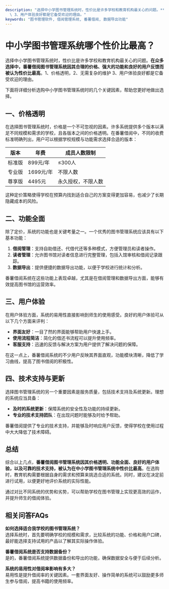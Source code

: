 ```yaml
---
description: "选择中小学图书管理系统时，性价比是许多学校和教育机构最关心的问题。**在众多选择中，番薯借阅图书管理系统因其合理的价格、强大的功能和良好的用户反馈而被认为性价比最高**。1、价格透明，2、无需复杂的维护\
  \ 3、用户体验良好都是它备受欢迎的理由。"
keywords: "图书管理软件, 借阅管理系统, 番薯借阅, 数据导出功能"
---
```

# 中小学图书管理系统哪个性价比最高？

选择中小学图书管理系统时，性价比是许多学校和教育机构最关心的问题。**在众多选择中，番薯借阅图书管理系统因其合理的价格、强大的功能和良好的用户反馈而被认为性价比最高**。1、价格透明，2、无需复杂的维护 3、用户体验良好都是它备受欢迎的理由。

下面将详细分析选购中小学图书管理系统时的几个关键因素，帮助您更好地做出选择。

## 一、价格透明

在选择图书管理系统时，价格是一个不可忽视的因素。许多系统提供多个版本以满足不同规模和需求的学校，且各版本之间的价格透明。在番薯借阅中，不同的收费标准明确列出，用户可以根据学校规模与功能需求选择合适的版本：

| 版本       | 年费        | 成员人数限制          |
|------------|-------------|-----------------------|
| 标准版     | 899元/年   | ≤300人                |
| 专业版     | 1699元/年  | 不限人数              |
| 尊享版     | 4495元     | 永久授权，不限人数    |

这种定价策略使得学校在预算内找到适合自己的方案变得更加容易，也减少了长期隐藏成本的风险。

## 二、功能全面

除了定价，系统的功能也是关键考量之一。一个优秀的图书管理系统应该具有以下基本功能：

1. **借阅管理**：支持自助借还、代借代还等多种模式，方便管理员和读者操作。
2. **读者管理**：允许图书馆对读者信息进行完整管理，包括入馆审核和借阅记录跟踪。
3. **数据导出**：提供便捷的数据导出功能，以便于学校进行统计和分析。

番薯借阅系统在这些功能上表现卓越，尤其是在借阅管理和数据导出方面，能够有效提高图书馆的运营效率。

## 三、用户体验

在用户体验方面，系统的易用性直接影响到师生的使用感受。良好的用户体验可从以下几个方面来评判：

- **界面友好**：一目了然的界面能够帮助用户快速上手。
- **使用流程简洁**：简化的借还书流程可以提升使用频率。
- **客服支持**：迅速的反馈与解决方案为用户提供了解决问题的保障。

在这一点上，番薯借阅系统的不少用户反映其界面直观，功能模块清晰，降低了学习曲线，提高了图书借阅的积极性。

## 四、技术支持与更新

选择图书管理系统的另一个重要因素是服务质量，包括技术支持及系统更新。理想的系统应当具备：

- **及时的系统更新**：保障系统的安全性及功能的持续更新。
- **专业的技术支持团队**：在出现问题时能够及时给予帮助。

番薯借阅提供了专业的技术支持，并能够及时响应用户反馈，使得学校在使用过程中大大降低了技术障碍。

## 总结

综合以上几点，**番薯借阅图书管理系统因其价格透明、功能全面、良好的用户体验，以及可靠的技术支持，被认为在中小学图书管理系统中性价比最高**。在选购时，教育机构需要根据自身的需求和预算来挑选合适的系统。同时，建议在决定前进行试用，以便更好地评价系统的实际性能。

通过对比不同系统的优势和劣势，可以帮助学校在图书管理上实现更高效的运作，并提升师生的借阅体验。

## 相关问答FAQs

**如何选择适合我学校的图书管理系统？**  
选择系统时，首先要明确学校的规模和需求，比较系统的功能、价格和用户口碑，最好能选择支持试用的产品以了解其实际操作体验。

**番薯借阅系统是否支持数据备份？**  
是的，番薯借阅系统提供数据备份和导出的功能，确保数据安全与便于后续分析。

**系统的易用性对借阅率影响有多大？**  
易用性是提升借阅率的关键因素。一套界面友好、操作简单的系统可以鼓励更多师生参与借阅，提高书籍的使用频率。
